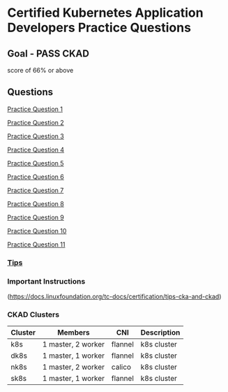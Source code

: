 # Certified Kubernetes Application Developers Practice Questions

## Goal - PASS CKAD

score of 66% or above

## Questions

[Practice Question 1](content/1/)

[Practice Question 2](content/2/)

[Practice Question 3](content/3/)

[Practice Question 4](content/4/)

[Practice Question 5](content/5/)

[Practice Question 6](content/6/)

[Practice Question 7](content/7/)

[Practice Question 8](content/8/)

[Practice Question 9](content/9/)

[Practice Question 10](content/10/)

[Practice Question 11](content/11/)


### [Tips](content/tips.md)


### Important Instructions

(https://docs.linuxfoundation.org/tc-docs/certification/tips-cka-and-ckad)


### CKAD Clusters

Cluster | Members | CNI | Description
---- | -------- | ---- | ----
k8s | 1 master, 2 worker | flannel | k8s cluster
dk8s | 1 master, 1 worker | flannel | k8s cluster
nk8s | 1 master, 2 worker | calico | k8s cluster
sk8s | 1 master, 1 worker | flannel | k8s cluster



